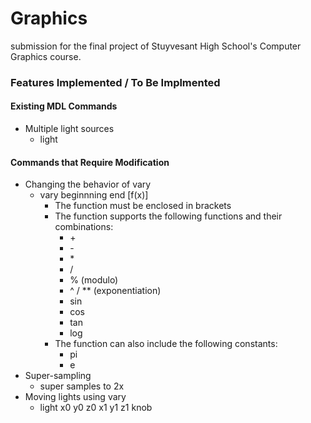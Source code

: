 # Graphics
submission for the final project of Stuyvesant High School's Computer Graphics course.

### Features Implemented / To Be Implmented
#### Existing MDL Commands
- Multiple light sources
  - light
#### Commands that Require Modification
- Changing the behavior of vary
  - vary beginnning end \[f(x)\]
    - The function must be enclosed in brackets
    - The function supports the following functions and their combinations:
      - \+
      - \-
      - \*
      - /
      - % (modulo)
      - ^ / \*\* (exponentiation)
      - sin
      - cos
      - tan
      - log
    - The function can also include the following constants:
      - pi
      - e
- Super-sampling
  - super samples to 2x
- Moving lights using vary
  - light x0 y0 z0 x1 y1 z1 knob
